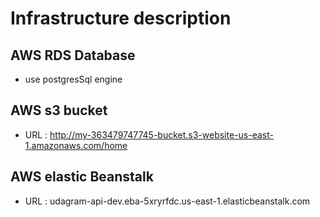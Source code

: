 # Infrastructure description

## AWS RDS Database

- use postgresSql engine

## AWS s3 bucket

- URL : http://my-363479747745-bucket.s3-website-us-east-1.amazonaws.com/home

## AWS elastic Beanstalk

- URL : udagram-api-dev.eba-5xryrfdc.us-east-1.elasticbeanstalk.com
